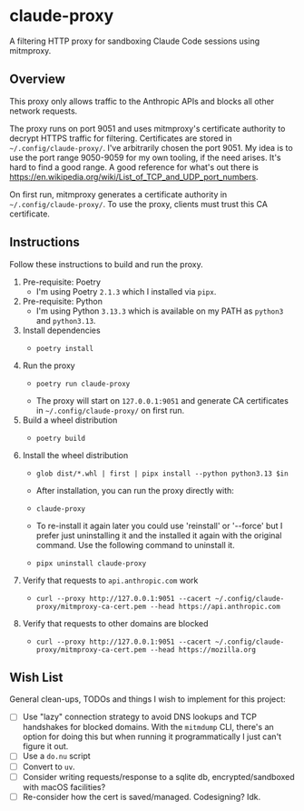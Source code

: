 # claude-proxy

A filtering HTTP proxy for sandboxing Claude Code sessions using mitmproxy.


## Overview

This proxy only allows traffic to the Anthropic APIs and blocks all other network requests.

The proxy runs on port 9051 and uses mitmproxy's certificate authority to decrypt HTTPS traffic for filtering. Certificates are stored in `~/.config/claude-proxy/`. I've arbitrarily chosen the port 9051. My idea is to use the port range 9050-9059 for my own tooling, if the need arises. It's hard to find a good range. A good reference for what's out there is <https://en.wikipedia.org/wiki/List_of_TCP_and_UDP_port_numbers>.

On first run, mitmproxy generates a certificate authority in `~/.config/claude-proxy/`. To use the proxy, clients must trust this CA certificate.


## Instructions

Follow these instructions to build and run the proxy.

1. Pre-requisite: Poetry
    * I'm using Poetry `2.1.3` which I installed via `pipx`.
2. Pre-requisite: Python
    * I'm using Python `3.13.3` which is available on my PATH as `python3` and `python3.13`.
3. Install dependencies
    * ```nushell
      poetry install
      ```
4. Run the proxy
    * ```nushell
      poetry run claude-proxy
      ```
    * The proxy will start on `127.0.0.1:9051` and generate CA certificates in `~/.config/claude-proxy/` on first run.
5. Build a wheel distribution
    * ```nushell
      poetry build
      ```
6. Install the wheel distribution
    * ```nushell
      glob dist/*.whl | first | pipx install --python python3.13 $in
      ```
    * After installation, you can run the proxy directly with:
    * ```nushell
      claude-proxy
      ```
    * To re-install it again later you could use 'reinstall' or '--force' but I prefer just uninstalling it and the installed it again with the original command. Use the following command to uninstall it.
    * ```nushell
      pipx uninstall claude-proxy
      ```
7. Verify that requests to `api.anthropic.com` work
    * ```nushell
      curl --proxy http://127.0.0.1:9051 --cacert ~/.config/claude-proxy/mitmproxy-ca-cert.pem --head https://api.anthropic.com
      ```
8. Verify that requests to other domains are blocked
    * ```nushell
      curl --proxy http://127.0.0.1:9051 --cacert ~/.config/claude-proxy/mitmproxy-ca-cert.pem --head https://mozilla.org
      ```


## Wish List

General clean-ups, TODOs and things I wish to implement for this project:

* [ ] Use "lazy" connection strategy to avoid DNS lookups and TCP handshakes for blocked domains. With the `mitmdump` CLI, there's an option for doing this but when running it programmatically I just can't figure it out.
* [ ] Use a `do.nu` script
* [ ] Convert to `uv`.
* [ ] Consider writing requests/response to a sqlite db, encrypted/sandboxed with macOS facilities?
* [ ] Re-consider how the cert is saved/managed. Codesigning? Idk. 
